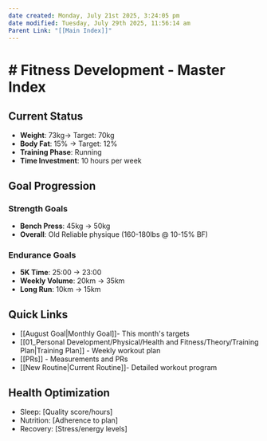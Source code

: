 ```yaml
---
date created: Monday, July 21st 2025, 3:24:05 pm
date modified: Tuesday, July 29th 2025, 11:56:14 am
Parent Link: "[[Main Index]]"
---
```


# # Fitness Development - Master Index

## Current Status
- **Weight**: 73kg→ Target: 70kg
- **Body Fat**: 15% → Target: 12%
- **Training Phase**: Running
- **Time Investment**: 10 hours per week

## Goal Progression
### Strength Goals
- **Bench Press**: 45kg → 50kg
- **Overall**: Old Reliable physique (160-180lbs @ 10-15% BF)

### Endurance Goals
- **5K Time**: 25:00 → 23:00
- **Weekly Volume**: 20km → 35km
- **Long Run**: 10km → 15km

## Quick Links
- [[August Goal|Monthly Goal]]- This month's targets
- [[01_Personal Development/Physical/Health and Fitness/Theory/Training Plan|Training Plan]] - Weekly workout plan
- [[PRs]] - Measurements and PRs
- [[New Routine|Current Routine]]- Detailed workout program

## Health Optimization
- Sleep: [Quality score/hours]
- Nutrition: [Adherence to plan]
- Recovery: [Stress/energy levels]
